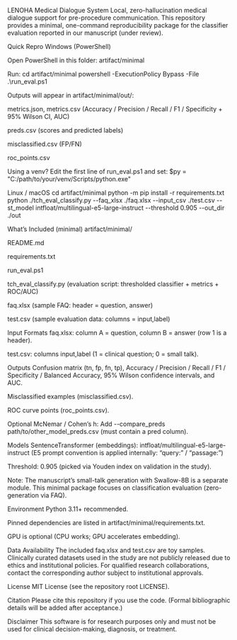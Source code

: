 LENOHA Medical Dialogue System
Local, zero-hallucination medical dialogue support for pre-procedure communication.
This repository provides a minimal, one-command reproducibility package for the classifier evaluation reported in our manuscript (under review).

Quick Repro
Windows (PowerShell)

Open PowerShell in this folder: artifact/minimal

Run:
cd artifact/minimal
powershell -ExecutionPolicy Bypass -File .\run_eval.ps1

Outputs will appear in artifact/minimal/out/:

metrics.json, metrics.csv (Accuracy / Precision / Recall / F1 / Specificity + 95% Wilson CI, AUC)

preds.csv (scores and predicted labels)

misclassified.csv (FP/FN)

roc_points.csv

Using a venv? Edit the first line of run_eval.ps1 and set:
$py = "C:/path/to/your/venv/Scripts/python.exe"

Linux / macOS
cd artifact/minimal
python -m pip install -r requirements.txt
python ./tch_eval_classify.py
--faq_xlsx ./faq.xlsx
--input_csv ./test.csv
--st_model intfloat/multilingual-e5-large-instruct
--threshold 0.905
--out_dir ./out

What’s Included (minimal)
artifact/minimal/

README.md

requirements.txt

run_eval.ps1

tch_eval_classify.py (evaluation script: thresholded classifier + metrics + ROC/AUC)

faq.xlsx (sample FAQ: header = question, answer)

test.csv (sample evaluation data: columns = input,label)

Input Formats
faq.xlsx: column A = question, column B = answer (row 1 is a header).

test.csv: columns input,label (1 = clinical question; 0 = small talk).

Outputs
Confusion matrix (tn, fp, fn, tp), Accuracy / Precision / Recall / F1 / Specificity / Balanced Accuracy,
95% Wilson confidence intervals, and AUC.

Misclassified examples (misclassified.csv).

ROC curve points (roc_points.csv).

Optional McNemar / Cohen’s h:
Add --compare_preds path/to/other_model_preds.csv (must contain a pred column).

Models
SentenceTransformer (embeddings): intfloat/multilingual-e5-large-instruct
(E5 prompt convention is applied internally: “query:” / “passage:”)

Threshold: 0.905 (picked via Youden index on validation in the study).

Note: The manuscript’s small-talk generation with Swallow-8B is a separate module.
This minimal package focuses on classification evaluation (zero-generation via FAQ).

Environment
Python 3.11+ recommended.

Pinned dependencies are listed in artifact/minimal/requirements.txt.

GPU is optional (CPU works; GPU accelerates embedding).

Data Availability
The included faq.xlsx and test.csv are toy samples.
Clinically curated datasets used in the study are not publicly released due to ethics and institutional policies. For qualified research collaborations, contact the corresponding author subject to institutional approvals.

License
MIT License (see the repository root LICENSE).

Citation
Please cite this repository if you use the code.
(Formal bibliographic details will be added after acceptance.)

Disclaimer
This software is for research purposes only and must not be used for clinical decision-making, diagnosis, or treatment.
